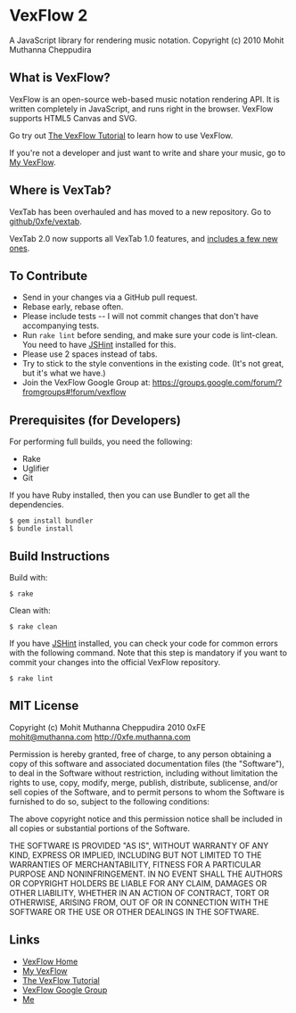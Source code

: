 # VexFlow 2

A JavaScript library for rendering music notation.
Copyright (c) 2010 Mohit Muthanna Cheppudira

## What is VexFlow?

VexFlow is an open-source web-based music notation rendering API. It is written
completely in JavaScript, and runs right in the browser. VexFlow supports HTML5
Canvas and SVG.

Go try out [The VexFlow Tutorial](http://vexflow.com/docs/tutorial.html) to
learn how to use VexFlow.

If you're not a developer and just want to write and share your music, go to
[My VexFlow](http://my.vexflow.com).

## Where is VexTab?

VexTab has been overhauled and has moved to a new repository. Go
to [github/0xfe/vextab](http://github.com/0xfe/vextab).

VexTab 2.0 now supports all VexTab 1.0 features, and
[includes a few new ones](http://my.vexflow.com/articles/53?source=enabled).

## To Contribute

* Send in your changes via a GitHub pull request.
* Rebase early, rebase often.
* Please include tests -- I will not commit changes that don't have
  accompanying tests.
* Run `rake lint` before sending, and make sure your code is lint-clean. You
  need to have [JSHint](http://jshint.com) installed for this.
* Please use 2 spaces instead of tabs.
* Try to stick to the style conventions in the existing code. (It's not great,
  but it's what we have.)
* Join the VexFlow Google Group at:
  https://groups.google.com/forum/?fromgroups#!forum/vexflow

## Prerequisites (for Developers)

For performing full builds, you need the following:

* Rake
* Uglifier
* Git

If you have Ruby installed, then you can use Bundler to get all the
dependencies.

    $ gem install bundler
    $ bundle install

## Build Instructions

Build with:

    $ rake

Clean with:

    $ rake clean

If you have [JSHint](http://jshint.com) installed, you can check your code for
common errors with the following command. Note that this step is mandatory if
you want to commit your changes into the official VexFlow repository.

    $ rake lint

## MIT License

Copyright (c) Mohit Muthanna Cheppudira 2010
0xFE <mohit@muthanna.com> http://0xfe.muthanna.com

Permission is hereby granted, free of charge, to any person obtaining a copy
of this software and associated documentation files (the "Software"), to deal
in the Software without restriction, including without limitation the rights
to use, copy, modify, merge, publish, distribute, sublicense, and/or sell
copies of the Software, and to permit persons to whom the Software is
furnished to do so, subject to the following conditions:

The above copyright notice and this permission notice shall be included in
all copies or substantial portions of the Software.

THE SOFTWARE IS PROVIDED "AS IS", WITHOUT WARRANTY OF ANY KIND, EXPRESS OR
IMPLIED, INCLUDING BUT NOT LIMITED TO THE WARRANTIES OF MERCHANTABILITY,
FITNESS FOR A PARTICULAR PURPOSE AND NONINFRINGEMENT. IN NO EVENT SHALL THE
AUTHORS OR COPYRIGHT HOLDERS BE LIABLE FOR ANY CLAIM, DAMAGES OR OTHER
LIABILITY, WHETHER IN AN ACTION OF CONTRACT, TORT OR OTHERWISE, ARISING FROM,
OUT OF OR IN CONNECTION WITH THE SOFTWARE OR THE USE OR OTHER DEALINGS IN
THE SOFTWARE.

## Links

* [VexFlow Home](http://vexflow.com)
* [My VexFlow](http://my.vexflow.com)
* [The VexFlow Tutorial](http://vexflow.com/docs/tutorial.html)
* [VexFlow Google Group](https://groups.google.com/forum/?fromgroups#!forum/vexflow)
* [Me](http://0xfe.muthanna.com)
